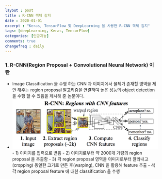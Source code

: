 ```yaml
---
layout : post
title : R-CNN 객체 감지 
date : 2020-01-01
excerpt : "Keras, TensorFlow 및 DeepLearning 을 사용한 R-CNN 객체 감지"
tags: [deepLearning, Keras, TensorFlow]
categories: [인공지능]
comments: true
changefreq : daily
---
```


### 1. R-CNN(Region Proposal + Convolutional Neural Network) 이란 
- Image Classification 을 수행 하는 CNN 과 이미지에서 물체가 존재할 영역을 제안 해주는 region proposal 알고리즘을 연결하여 높은 성능의 object detection 을 수행 할 수 있음을 제시해 준 논문이다.
- <img src="/static/img/r-cnn-object-detection/r-cnn-overview.png">
    - 1) 이미지를 입력으로 받음 
    - 2) 이미지로부터 약 2000개 가량의 region proposal 을 추출함
    - 3) 각 region proposal 영역을 이미지로부터 잘라내고(cropping) 동일한 크기로 만든 후(warping), CNN 을 활용해 feature 추출 
    - 4) 각 region proposal feature 에 대한 classification 을 수행



